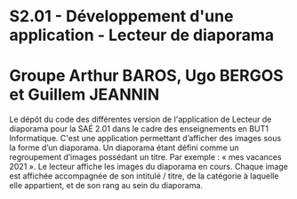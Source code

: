 # S2.01 - Développement d'une application - Lecteur de diaporama
# Groupe Arthur BAROS, Ugo BERGOS et Guillem JEANNIN

Le dépôt du code des différentes version de l'application de Lecteur de diaporama pour la SAÉ 2.01 dans le cadre des enseignements en BUT1 Informatique. C'est une application permettant d’afficher des images sous la forme d’un diaporama. Un diaporama étant défini comme un regroupement d’images possédant un titre. Par exemple : « mes vacances 2021 ».
Le lecteur affiche les images du diaporama en cours. Chaque image est affichée accompagnée de son intitulé / titre, de la catégorie à laquelle elle appartient, et de son rang au sein du diaporama.

